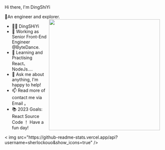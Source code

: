 Hi there, I'm DingShiYi

🍓An engineer and explorer.
<img align="right" src="https://github-readme-stats.vercel.app/api/top-langs/?username=Eleven-Ding&theme=tokyonight&layout=compact&line_height=27" width="360"/>

- 👦🏻 DingSHiYi
- 🔭 Working as Senior Front-End Engineer @ByteDance.
- 🌱 Learning and Practising React、NodeJs....
- 💬 Ask me about anything, I'm happy to help!
- 📫 Read more of contact me via Email 。
- 📚 2023 Goals: React Source Code ！
Have a fun day!

<picture>
  <source
    srcset="https://github-readme-stats.vercel.app/api?username=sherlockouo&show_icons=true&theme=dark"
    media="(prefers-color-scheme: dark)"
  />
  <source
    srcset="https://github-readme-stats.vercel.app/api?username=sherlockouo&show_icons=true"
    media="(prefers-color-scheme: light), (prefers-color-scheme: no-preference)"
  />
  < img src="https://github-readme-stats.vercel.app/api?username=sherlockouo&show_icons=true" />
</picture>
